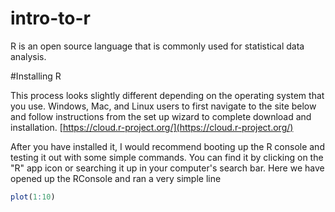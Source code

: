 # intro-to-r
  R is an open source language that is commonly used for statistical data analysis. 

#Installing R

  This process looks slightly different depending on the operating system that you use. Windows, Mac, and Linux users to first navigate to the site below and follow instructions from the set up wizard to complete download and installation.
  [https://cloud.r-project.org/](https://cloud.r-project.org/)

After you have installed it, I would recommend booting up the R console and testing it out with some simple commands. You can find it by clicking on the "R" app icon or searching it up in your computer's search bar.
Here we have opened up the RConsole and ran a very simple line
```R
plot(1:10)
```
